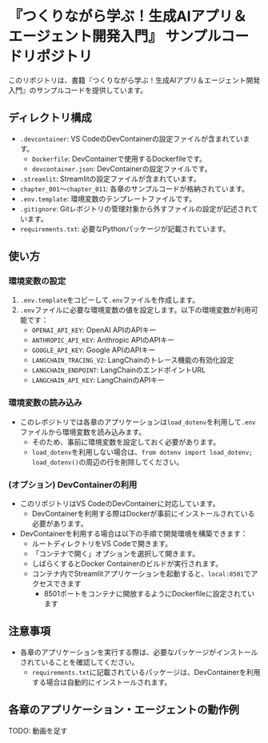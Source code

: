 # 『つくりながら学ぶ！生成AIアプリ＆エージェント開発入門』 サンプルコードリポジトリ

このリポジトリは、書籍『つくりながら学ぶ！生成AIアプリ＆エージェント開発入門』のサンプルコードを提供しています。

## ディレクトリ構成

- `.devcontainer`: VS CodeのDevContainerの設定ファイルが含まれています。
  - `Dockerfile`: DevContainerで使用するDockerfileです。
  - `devcontainer.json`: DevContainerの設定ファイルです。
- `.streamlit`: Streamlitの設定ファイルが含まれています。
- `chapter_001`～`chapter_011`: 各章のサンプルコードが格納されています。
- `.env.template`: 環境変数のテンプレートファイルです。
- `.gitignore`: Gitレポジトリの管理対象から外すファイルの設定が記述されています。
- `requirements.txt`: 必要なPythonパッケージが記載されています。


## 使い方

### 環境変数の設定

1. `.env.template`をコピーして`.env`ファイルを作成します。
2. `.env`ファイルに必要な環境変数の値を設定します。以下の環境変数が利用可能です：
   - `OPENAI_API_KEY`: OpenAI APIのAPIキー
   - `ANTHROPIC_API_KEY`: Anthropic APIのAPIキー
   - `GOOGLE_API_KEY`: Google APIのAPIキー
   - `LANGCHAIN_TRACING_V2`: LangChainのトレース機能の有効化設定
   - `LANGCHAIN_ENDPOINT`: LangChainのエンドポイントURL
   - `LANGCHAIN_API_KEY`: LangChainのAPIキー

### 環境変数の読み込み

- このレポジトリでは各章のアプリケーションは`load_dotenv`を利用して`.env`ファイルから環境変数を読み込みます。
  - そのため、事前に環境変数を設定しておく必要があります。
  - `load_dotenv`を利用しない場合は、`from dotenv import load_dotenv; load_dotenv()`の周辺の行を削除してください。

### (オプション) DevContainerの利用

- このリポジトリはVS CodeのDevContainerに対応しています。
  - DevContainerを利用する際はDockerが事前にインストールされている必要があります。
- DevContainerを利用する場合は以下の手順で開発環境を構築できます：
  - ルートディレクトリをVS Codeで開きます。
  - 「コンテナで開く」オプションを選択して開きます。
  - しばらくするとDocker Containerのビルドが実行されます。
  - コンテナ内でStreamlitアプリケーションを起動すると、`local:8501`でアクセスできます
    - 8501ポートをコンテナに開放するようにDockerfileに設定されています

## 注意事項

- 各章のアプリケーションを実行する際は、必要なパッケージがインストールされていることを確認してください。
  - `requirements.txt`に記載されているパッケージは、DevContainerを利用する場合は自動的にインストールされます。

## 各章のアプリケーション・エージェントの動作例

TODO: 動画を足す
